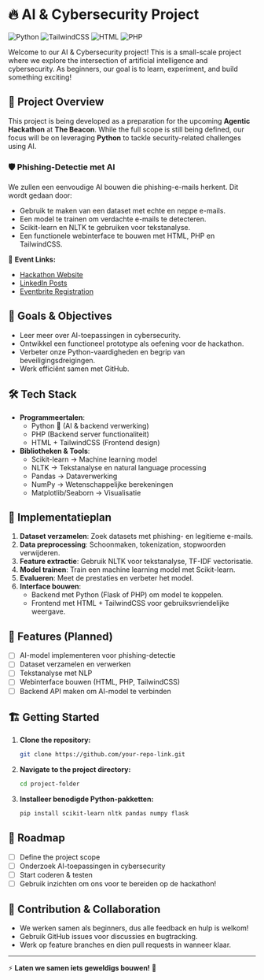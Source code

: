 # 🔥 AI & Cybersecurity Project

![Python](https://img.shields.io/badge/Python-3776AB?style=for-the-badge&logo=python&logoColor=white) ![TailwindCSS](https://img.shields.io/badge/Tailwind_CSS-38B2AC?style=for-the-badge&logo=tailwind-css&logoColor=white) ![HTML](https://img.shields.io/badge/HTML-E34F26?style=for-the-badge&logo=html5&logoColor=white) ![PHP](https://img.shields.io/badge/PHP-777BB4?style=for-the-badge&logo=php&logoColor=white)

Welcome to our AI & Cybersecurity project! This is a small-scale project where we explore the intersection of artificial intelligence and cybersecurity. As beginners, our goal is to learn, experiment, and build something exciting!

## 🚀 Project Overview
This project is being developed as a preparation for the upcoming **Agentic Hackathon** at **The Beacon**. While the full scope is still being defined, our focus will be on leveraging **Python** to tackle security-related challenges using AI. 

### 🛡️ Phishing-Detectie met AI
We zullen een eenvoudige AI bouwen die phishing-e-mails herkent. Dit wordt gedaan door:
- Gebruik te maken van een dataset met echte en neppe e-mails.
- Een model te trainen om verdachte e-mails te detecteren.
- Scikit-learn en NLTK te gebruiken voor tekstanalyse.
- Een functionele webinterface te bouwen met HTML, PHP en TailwindCSS.

🔗 **Event Links:**  
- [Hackathon Website](https://www.ns2agi.com/agentic-hackathon/)  
- [LinkedIn Posts](https://www.linkedin.com/company/north-star-agi/posts/)  
- [Eventbrite Registration](https://www.eventbrite.be/e/agentic-hackathon-north-star-agi-tickets-1236838319709)  

## 🎯 Goals & Objectives
- Leer meer over AI-toepassingen in cybersecurity.
- Ontwikkel een functioneel prototype als oefening voor de hackathon.
- Verbeter onze Python-vaardigheden en begrip van beveiligingsdreigingen.
- Werk efficiënt samen met GitHub.

## 🛠️ Tech Stack
- **Programmeertalen**:
  - Python 🐍 (AI & backend verwerking)
  - PHP (Backend server functionaliteit)
  - HTML + TailwindCSS (Frontend design)
- **Bibliotheken & Tools**:
  - Scikit-learn → Machine learning model
  - NLTK → Tekstanalyse en natural language processing
  - Pandas → Dataverwerking
  - NumPy → Wetenschappelijke berekeningen
  - Matplotlib/Seaborn → Visualisatie

## 🔧 Implementatieplan
1. **Dataset verzamelen**: Zoek datasets met phishing- en legitieme e-mails.
2. **Data preprocessing**: Schoonmaken, tokenization, stopwoorden verwijderen.
3. **Feature extractie**: Gebruik NLTK voor tekstanalyse, TF-IDF vectorisatie.
4. **Model trainen**: Train een machine learning model met Scikit-learn.
5. **Evalueren**: Meet de prestaties en verbeter het model.
6. **Interface bouwen**: 
   - Backend met Python (Flask of PHP) om model te koppelen.
   - Frontend met HTML + TailwindCSS voor gebruiksvriendelijke weergave.

## 📌 Features (Planned)
- [ ] AI-model implementeren voor phishing-detectie
- [ ] Dataset verzamelen en verwerken
- [ ] Tekstanalyse met NLP
- [ ] Webinterface bouwen (HTML, PHP, TailwindCSS)
- [ ] Backend API maken om AI-model te verbinden

## 🏗️ Getting Started
1. **Clone the repository:**
   ```bash
   git clone https://github.com/your-repo-link.git
   ```
2. **Navigate to the project directory:**
   ```bash
   cd project-folder
   ```
3. **Installeer benodigde Python-pakketten:**
   ```bash
   pip install scikit-learn nltk pandas numpy flask
   ```

## 📅 Roadmap
- [ ] Define the project scope
- [ ] Onderzoek AI-toepassingen in cybersecurity
- [ ] Start coderen & testen
- [ ] Gebruik inzichten om ons voor te bereiden op de hackathon!

## 🤝 Contribution & Collaboration
- We werken samen als beginners, dus alle feedback en hulp is welkom!
- Gebruik GitHub issues voor discussies en bugtracking.
- Werk op feature branches en dien pull requests in wanneer klaar.

---
⚡ **Laten we samen iets geweldigs bouwen!** 🚀
